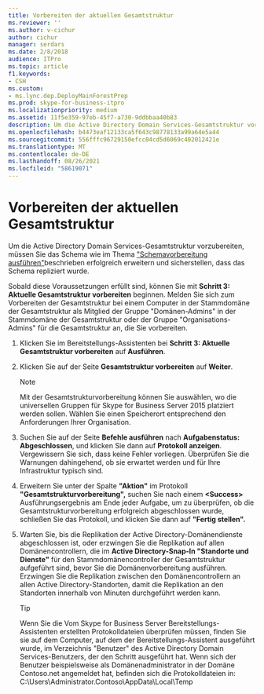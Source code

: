 ```yaml
---
title: Vorbereiten der aktuellen Gesamtstruktur
ms.reviewer: ''
ms.author: v-cichur
author: cichur
manager: serdars
ms.date: 2/8/2018
audience: ITPro
ms.topic: article
f1.keywords:
- CSH
ms.custom:
- ms.lync.dep.DeployMainForestPrep
ms.prod: skype-for-business-itpro
ms.localizationpriority: medium
ms.assetid: 11f5e359-97eb-45f7-a730-9ddbbaa40b83
description: Um die Active Directory Domain Services-Gesamtstruktur vorzubereiten, müssen Sie das Schema wie im Thema "Schemavorbereitung ausführen" beschrieben erfolgreich erweitern und sicherstellen, dass das Schema repliziert wurde.
ms.openlocfilehash: b4473eaf12133ca5f643c98778133a99a64e5a44
ms.sourcegitcommit: 556fffc96729150efcc04cd5d6069c402012421e
ms.translationtype: MT
ms.contentlocale: de-DE
ms.lasthandoff: 08/26/2021
ms.locfileid: "58619071"
---
```

# <a name="prepare-current-forest"></a>Vorbereiten der aktuellen Gesamtstruktur

Um die Active Directory Domain Services-Gesamtstruktur vorzubereiten, müssen Sie das Schema wie im Thema ["Schemavorbereitung ausführen"](/previous-versions/office/lync-server-2013/lync-server-2013-preparing-the-active-directory-schema)beschrieben erfolgreich erweitern und sicherstellen, dass das Schema repliziert wurde.

Sobald diese Voraussetzungen erfüllt sind, können Sie mit **Schritt 3: Aktuelle Gesamtstruktur vorbereiten** beginnen. Melden Sie sich zum Vorbereiten der Gesamtstruktur bei einem Computer in der Stammdomäne der Gesamtstruktur als Mitglied der Gruppe "Domänen-Admins" in der Stammdomäne der Gesamtstruktur oder der Gruppe "Organisations-Admins" für die Gesamtstruktur an, die Sie vorbereiten.

1. Klicken Sie im Bereitstellungs-Assistenten bei **Schritt 3: Aktuelle Gesamtstruktur vorbereiten** auf **Ausführen**.

2. Klicken Sie auf der Seite **Gesamtstruktur vorbereiten** auf **Weiter**.

    > [!NOTE]
    > Mit der Gesamtstrukturvorbereitung können Sie auswählen, wo die universellen Gruppen für Skype for Business Server 2015 platziert werden sollen. Wählen Sie einen Speicherort entsprechend den Anforderungen Ihrer Organisation.

3. Suchen Sie auf der Seite **Befehle ausführen** nach **Aufgabenstatus: Abgeschlossen**, und klicken Sie dann auf **Protokoll anzeigen**. Vergewissern Sie sich, dass keine Fehler vorliegen. Überprüfen Sie die Warnungen dahingehend, ob sie erwartet werden und für Ihre Infrastruktur typisch sind.

4. Erweitern Sie unter der Spalte **"Aktion"** im Protokoll **"Gesamtstrukturvorbereitung",** suchen Sie nach einem **\<Success\>** Ausführungsergebnis am Ende jeder Aufgabe, um zu überprüfen, ob die Gesamtstrukturvorbereitung erfolgreich abgeschlossen wurde, schließen Sie das Protokoll, und klicken Sie dann auf **"Fertig stellen".**

5. Warten Sie, bis die Replikation der Active Directory-Domänendienste abgeschlossen ist, oder erzwingen Sie die Replikation auf allen Domänencontrollern, die im **Active Directory-Snap-In "Standorte und Dienste"** für den Stammdomänencontroller der Gesamtstruktur aufgeführt sind, bevor Sie die Domänenvorbereitung ausführen. Erzwingen Sie die Replikation zwischen den Domänencontrollern an allen Active Directory-Standorten, damit die Replikation an den Standorten innerhalb von Minuten durchgeführt werden kann.

    > [!TIP]
    > Wenn Sie die Vom Skype for Business Server Bereitstellungs-Assistenten erstellten Protokolldateien überprüfen müssen, finden Sie sie auf dem Computer, auf dem der Bereitstellungs-Assistent ausgeführt wurde, im Verzeichnis "Benutzer" des Active Directory Domain Services-Benutzers, der den Schritt ausgeführt hat. Wenn sich der Benutzer beispielsweise als Domänenadministrator in der Domäne Contoso.net angemeldet hat, befinden sich die Protokolldateien in: C:\Users\Administrator.Contoso\AppData\Local\Temp